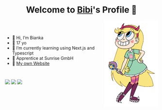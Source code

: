 <p align="center">
  <h1 align="center">Welcome to <a href="https://github.com/biankazieba">Bibi</a>'s Profile 👋</h1>
</p>

<img align="right" src="cartoon.png">
<br>
<br>
<ul>
  <li>👋 Hi, I’m Bianka</li>
  <li>🎉 17 yo</li>
  <li>🌱 I’m currently learning using Next.js and Typescript</li>
  <li>💼 Apprentice at Sunrise GmbH</li>
  <li>🧐 <a href="https://biankazieba.ch">My own Website</a></li>
</ul>

<br>


  <p>
    <a href="https://www.linkedin.com/in/bianka-maria-zieba-9b1407228/" target="_blank"><img src="https://img.shields.io/badge/-LinkedIn-222222?style=flat-square&logo=Linkedin&logoColor=white&link=https://www.linkedin.com/in/hgdsandakalum/)](https://www.linkedin.com/in/bianka-maria-zieba-9b1407228/"></a>
    <a href="https://www.instagram.com/bianka.zieba/" target="_blank"><img src="https://img.shields.io/badge/Instagram-222222?&style=flat-square&logo=instagram&logoColor=white&link=https://www.instagram.com/bianka.zieba/)](https://www.instagram.com/bianka.zieba/"></a>
    <a href="https://discords.com/bio/p/bibiischtoll" target="_blank"><img src="https://img.shields.io/badge/Discord-222222?&style=flat-square&logo=discord&logoColor=white&link=https://discords.com/bio/p/bibiischtoll)](https://discords.com/bio/p/bibiischtoll"></a>
  </p>

<br>

